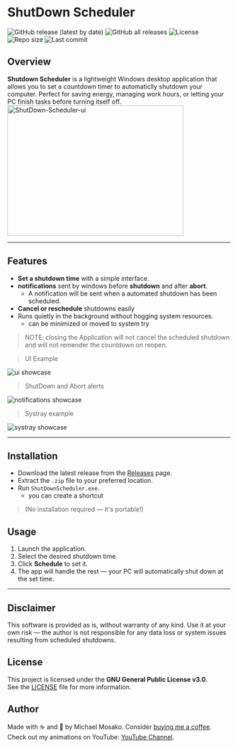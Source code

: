 # ShutDown Scheduler
![GitHub release (latest by date)](https://img.shields.io/github/v/release/JimmyNos/ShutDown-Scheduler)
![GitHub all releases](https://img.shields.io/github/downloads/JimmyNos/ShutDown-Scheduler/total)
![License](https://img.shields.io/github/license/JimmyNos/ShutDown-Scheduler)
![Repo size](https://img.shields.io/github/repo-size/JimmyNos/ShutDown-Scheduler)
![Last commit](https://img.shields.io/github/last-commit/JimmyNos/ShutDown-Scheduler)

## Overview
**Shutdown Scheduler** is a lightweight Windows desktop application that allows you to set a countdown timer to automaticlly shutdown your computer.
Perfect for saving energy, managing work hours, or letting your PC finish tasks before turning itself off.
<img width="397" height="295" alt="ShutDown-Scheduler-ui" src="https://github.com/user-attachments/assets/4835f016-e229-4672-bd52-6a3007127d93" />

---

## Features
- **Set a shutdown time** with a simple interface.
- **notifications** sent by windows before **shutdown** and after **abort**.
  - A notification will be sent when a automated shutdown has been scheduled.
- **Cancel or reschedule** shutdowns easily
- Runs quietly in the background without hogging system resources.
  - can be minimized or moved to system try
> NOTE: closing the Application will not cancel the scheduled shutdown and will not remender the countdown on reopen.


> UI Example
> 
![ui showcase](https://github.com/user-attachments/assets/820074d9-76f1-41a7-8190-1e5fe97ec24e)
> ShutDown and Abort alerts
> 
![notifications showcase](https://github.com/user-attachments/assets/51c0dd06-cd97-4ce0-96b8-d53ebc234b43)
> Systray example
> 
![systray showcase](https://github.com/user-attachments/assets/0e77e020-fae2-4117-a209-be86fb319c51)


---

## Installation
- Download the latest release from the [Releases](link) page.
- Extract the `.zip` file to your preferred location.
- Run `ShutDownScheduler.exe`.
  - you can create a shortcut
> (No installation required — it's portable!)

## Usage
1. Launch the application.
2. Select the desired shutdown time.
3. Click **Schedule** to set it.
4. The app will handle the rest — your PC will automatically shut down at the set time.
   
---

## Disclaimer
This software is provided as is, without warranty of any kind.
Use it at your own risk — the author is not responsible for any data loss or system issues resulting from scheduled shutdowns.

## License
This project is licensed under the **GNU General Public License v3.0**.  
See the [LICENSE](./LICENSE) file for more information.

## Author
Made with ☕ and 🧠 by Michael Mosako.
Consider [buying me a coffee](https://buymeacoffee.com/jimmynostar).
Check out my animations on YouTube: [YouTube Channel](https://www.youtube.com/@JimmyNoStar).
